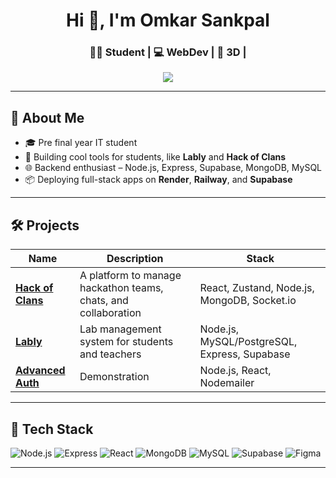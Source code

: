 <h1 align="center">Hi 👋, I'm Omkar Sankpal</h1>
<h3 align="center">🧑‍🎓 Student | 💻 WebDev | 🎯 3D | </h3>

<p align="center">
  <img src="https://readme-typing-svg.herokuapp.com?font=Fira+Code&size=20&duration=3000&pause=1000&color=00F5FF&center=true&width=435&lines=Student+Developer;3D+Art;UI%2FUX; alt="Typing SVG" />
</p>

---

## 🧠 About Me

- 🎓 Pre final year IT student  
- 🔧 Building cool tools for students, like **Lably** and **Hack of Clans**
- 🌐 Backend enthusiast – Node.js, Express, Supabase, MongoDB, MySQL
- 📦 Deploying full-stack apps on **Render**, **Railway**, and **Supabase**

---

## 🛠️ Projects

| Name | Description | Stack |
|------|-------------|-------|
| [**Hack of Clans**](https://hack-of-clans-frontend.onrender.com) | A platform to manage hackathon teams, chats, and collaboration | React, Zustand, Node.js, MongoDB, Socket.io |
| [**Lably**](https://github.com/OmkarSankpal/Lably) | Lab management system for students and teachers | Node.js, MySQL/PostgreSQL, Express, Supabase |
| [**Advanced Auth**](https://advanced-authentication-1-2dpd.onrender.com/) | Demonstration  | Node.js, React, Nodemailer |
---

## 🧰 Tech Stack

![Node.js](https://img.shields.io/badge/-Node.js-339933?logo=node.js&logoColor=white)
![Express](https://img.shields.io/badge/-Express-000000?logo=express&logoColor=white)
![React](https://img.shields.io/badge/-React-61DAFB?logo=react&logoColor=black)
![MongoDB](https://img.shields.io/badge/-MongoDB-47A248?logo=mongodb&logoColor=white)
![MySQL](https://img.shields.io/badge/-MySQL-4479A1?logo=mysql&logoColor=white)
![Supabase](https://img.shields.io/badge/-Supabase-3ECF8E?logo=supabase&logoColor=white)
![Figma](https://img.shields.io/badge/Figma-F24E1E?style=for-the-badge&logo=figma&logoColor=white)

---

